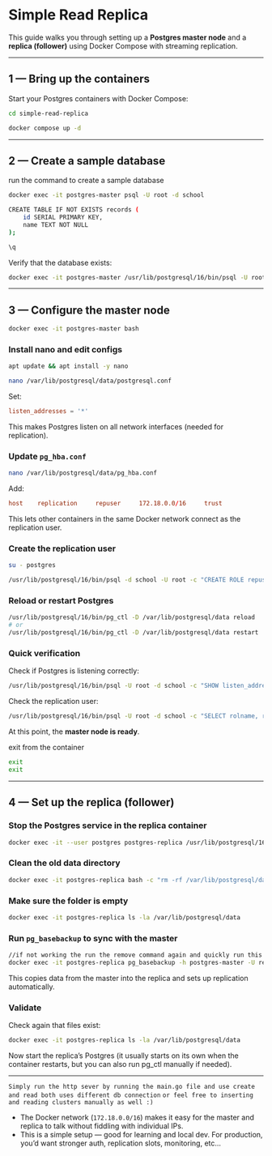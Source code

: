 # Simple Read Replica

This guide walks you through setting up a **Postgres master node** and a **replica (follower)** using Docker Compose with streaming replication.

---

## 1 — Bring up the containers

Start your Postgres containers with Docker Compose:

```bash
cd simple-read-replica

docker compose up -d
```

---

## 2 — Create a sample database

run the command to create a sample database 

```bash
docker exec -it postgres-master psql -U root -d school

CREATE TABLE IF NOT EXISTS records (
    id SERIAL PRIMARY KEY,
    name TEXT NOT NULL
);

\q
```

Verify that the database exists:

```bash
docker exec -it postgres-master /usr/lib/postgresql/16/bin/psql -U root -d school -c "\l"
```

---

## 3 — Configure the master node

```bash
docker exec -it postgres-master bash
```

### Install nano and edit configs

```bash
apt update && apt install -y nano

nano /var/lib/postgresql/data/postgresql.conf
```

Set:

```conf
listen_addresses = '*'
```

This makes Postgres listen on all network interfaces (needed for replication).

### Update `pg_hba.conf`

```bash
nano /var/lib/postgresql/data/pg_hba.conf
```

Add:

```conf
host    replication     repuser     172.18.0.0/16     trust
```

This lets other containers in the same Docker network connect as the replication user.

### Create the replication user

```bash
su - postgres

/usr/lib/postgresql/16/bin/psql -d school -U root -c "CREATE ROLE repuser WITH REPLICATION LOGIN;"
```

### Reload or restart Postgres

```bash
/usr/lib/postgresql/16/bin/pg_ctl -D /var/lib/postgresql/data reload
# or
/usr/lib/postgresql/16/bin/pg_ctl -D /var/lib/postgresql/data restart
```

### Quick verification

Check if Postgres is listening correctly:

```bash
/usr/lib/postgresql/16/bin/psql -U root -d school -c "SHOW listen_addresses;"
```

Check the replication user:

```bash
/usr/lib/postgresql/16/bin/psql -U root -d school -c "SELECT rolname, rolreplication FROM pg_roles WHERE rolname='repuser';"
```

At this point, the **master node is ready**.

exit from the container
```bash
exit
exit
```

---

## 4 — Set up the replica (follower)

### Stop the Postgres service in the replica container

```bash
docker exec -it --user postgres postgres-replica /usr/lib/postgresql/16/bin/pg_ctl -D /var/lib/postgresql/data stop
```

### Clean the old data directory

```bash
docker exec -it postgres-replica bash -c "rm -rf /var/lib/postgresql/data/*"
```

### Make sure the folder is empty

```bash
docker exec -it postgres-replica ls -la /var/lib/postgresql/data
```

### Run `pg_basebackup` to sync with the master

```bash
//if not working the run the remove command again and quickly run this one as well
docker exec -it postgres-replica pg_basebackup -h postgres-master -U repuser --checkpoint=fast -D /var/lib/postgresql/data/ -R --slot=some_name -C --port=5432
```

This copies data from the master into the replica and sets up replication automatically.

### Validate

Check again that files exist:

```bash
docker exec -it postgres-replica ls -la /var/lib/postgresql/data
```

Now start the replica’s Postgres (it usually starts on its own when the container restarts, but you can also run pg\_ctl manually if needed).

---

`Simply run the http sever by running the main.go file and use create and read both uses different db connection`
`or feel free to inserting and reading clusters manually as well :)`

* The Docker network (`172.18.0.0/16`) makes it easy for the master and replica to talk without fiddling with individual IPs.
* This is a simple setup — good for learning and local dev. For production, you’d want stronger auth, replication slots, monitoring, etc...
